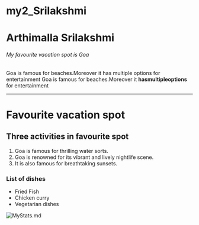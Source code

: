 # my2_Srilakshmi
# Arthimalla Srilakshmi
###### My favourite vacation spot is Goa

Goa is famous for beaches.Moreover it has multiple options for entertainment
Goa is famous for beaches.Moreover it **hasmultipleoptions** for entertainment

***

# Favourite vacation spot
## Three activities in favourite spot
1. Goa is famous for thrilling water sorts.
2. Goa is renowned for its vibrant and lively nightlife scene.
3. It is also famous for breathtaking sunsets.
### List of dishes
* Fried Fish
* Chicken curry
* Vegetarian dishes

![MyStats.md](https://github.com/sri-123lakshmi/my2_Srilakshmi/assets/143051198/17a57950-2b17-44f3-94da-6f9978bd57e9)